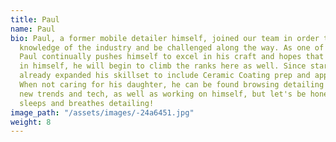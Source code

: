 ```yaml
---
title: Paul
name: Paul
bio: Paul, a former mobile detailer himself, joined our team in order to expand his
  knowledge of the industry and be challenged along the way. As one of our main detailers,
  Paul continually pushes himself to excel in his craft and hopes that with growth
  in himself, he will begin to climb the ranks here as well. Since starting he has
  already expanded his skillset to include Ceramic Coating prep and applications.
  When not caring for his daughter, he can be found browsing detailing articles, researching
  new trends and tech, as well as working on himself, but let's be honest... he eats,
  sleeps and breathes detailing!
image_path: "/assets/images/-24a6451.jpg"
weight: 8
---
```


